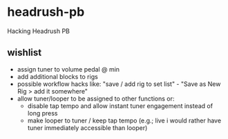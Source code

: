# headrush-pb
Hacking Headrush PB

## wishlist
- assign tuner to volume pedal @ min
- add additional blocks to rigs
- possible workflow hacks like: "save / add rig to set list" - "Save as New Rig > add it somewhere"
- allow tuner/looper to be assigned to other functions or:
  - disable tap tempo and allow instant tuner engagement instead of long press
  - make looper to tuner / keep tap tempo (e.g.; live i would rather have tuner immediately accessible than looper)
